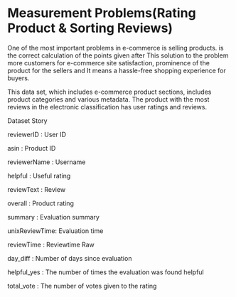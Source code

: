 # Measurement Problems(Rating Product & Sorting Reviews)

One of the most important problems in e-commerce is selling products. is the correct calculation of the points given after This solution to the problem more customers for e-commerce site satisfaction, prominence of the product for the sellers and It means a hassle-free shopping experience for buyers.

This data set, which includes e-commerce product sections, includes product categories and various metadata. The product with the most reviews in the electronic classification has user ratings and reviews.


Dataset Story

reviewerID : User ID

asin : Product ID

reviewerName : Username

helpful : Useful rating

reviewText : Review

overall : Product rating

summary : Evaluation summary

unixReviewTime: Evaluation time

reviewTime : Reviewtime Raw

day_diff : Number of days since evaluation

helpful_yes : The number of times the evaluation was found helpful

total_vote : The number of votes given to the rating
